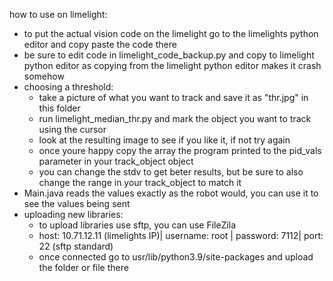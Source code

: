how to use on limelight:
* to put the actual vision code on the limelight go to the limelights python editor and copy paste the code there
* be sure to edit code in limelight_code_backup.py and copy to limelight python editor as copying from the limelight python editor makes it crash somehow
* choosing a threshold:
    - take a picture of what you want to track and save it as "thr.jpg" in this folder
    - run limelight_median_thr.py and mark the object you want to track using the cursor
    - look at the resulting image to see if you like it, if not try again
    - once youre happy copy the array the program printed to the pid_vals parameter in your track_object object
    - you can change the stdv to get beter results, but be sure to also change the range in your track_object to match it
* Main.java reads the values exactly as the robot would, you can use it to see the values being sent
* uploading new libraries: 
    - to upload libraries use sftp, you can use FileZila
    - host: 10.71.12.11 (limelights IP)| username: root | password: 7112| port: 22 (sftp standard)
    - once connected go to usr/lib/python3.9/site-packages and upload the folder or file there
